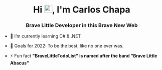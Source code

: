 <h1 align="center">Hi <img src="https://media.giphy.com/media/hvRJCLFzcasrR4ia7z/giphy.gif" width="25px">, I'm Carlos Chapa</h1>

<h3 align="center">Brave Little Developer in this Brave New Web</h3>

- 🌱 I’m currently learning C# & .NET

- 🥅 Goals for 2022: To be the best, like no one ever was.

- ⚡ Fun fact **"BraveLittleTodoList" is named after the band "Brave Little Abacus"**



<!--[![ReadMe Card](https://github-readme-stats.vercel.app/api/pin/?username=BraveLittleTodoList&repo=BraveLittleCovidTracker)](https://github.com/BraveLittleTodoList/BraveLittleCovidTracker) -->


